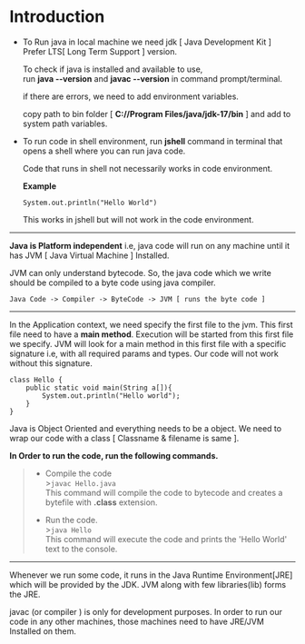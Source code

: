 # Introduction

- To Run java in local machine we need jdk [ Java Development Kit ]<br>
  Prefer LTS[ Long Term Support ] version.

  To check if java is installed and available to use,<br>
  run **java --version** and **javac --version** in command prompt/terminal.

  if there are errors, we need to add environment variables.

  copy path to bin folder [ **C://Program Files/java/jdk-17/bin** ] and add to system path variables.

- To run code in shell environment, run **jshell** command in terminal
  that opens a shell where you can run java code.

  Code that runs in shell not necessarily works in code environment.

  **Example**

  `System.out.println("Hello World")`

  This works in jshell but will not work in the code environment.

---

**Java is Platform independent** i.e, java code will run on any machine until it has JVM [ Java Virtual Machine ] Installed.

JVM can only understand bytecode. So, the java code which we write should be compiled to a byte code using java compiler.

    Java Code -> Compiler -> ByteCode -> JVM [ runs the byte code ]

---

In the Application context, we need specify the first file to the jvm. This first file need to have a **main method**. Execution will be started from this first file we specify. JVM will look for a main method in this first file with a specific signature i.e, with all required params and types. Our code will not work without this signature.

    class Hello {
        public static void main(String a[]){
            System.out.println("Hello world");
        }
    }

Java is Object Oriented and everything needs to be a object. We need to wrap our code with a class [ Classname & filename is same ].

**In Order to run the code, run the following commands.<br>**

> - Compile the code<br> >`javac Hello.java`<br>
>   This command will compile the code to bytecode and creates a bytefile with **.class** extension.
>
> - Run the code.<br> >`java Hello`<br>
>   This command will execute the code and prints the 'Hello World' text to the console.

---

Whenever we run some code, it runs in the Java Runtime Environment[JRE] which will be provided by the JDK. JVM along with few libraries(lib) forms the JRE.

javac (or compiler ) is only for development purposes. In order to run our code in any other machines, those machines need to have JRE/JVM Installed on them.
